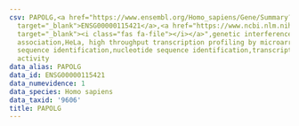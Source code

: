 ```yaml
---
csv: PAPOLG,<a href="https://www.ensembl.org/Homo_sapiens/Gene/Summary?db=core;g=ENSG00000115421"
  target="_blank">ENSG00000115421</a>,<a href="https://www.ncbi.nlm.nih.gov/pubmed/17216044"
  target="_blank"><i class="fas fa-file"></i></a>",genetic interference,functional
  association,HeLa, high throughput transcription profiling by microarray,nucleotide
  sequence identification,nucleotide sequence identification,transcriptional regulation,down-regulates
  activity
data_alias: PAPOLG
data_id: ENSG00000115421
data_numevidence: 1
data_species: Homo sapiens
data_taxid: '9606'
title: PAPOLG
---
```


